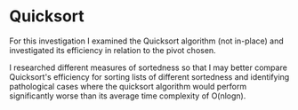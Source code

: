 # Quicksort

For this investigation I examined the Quicksort algorithm (not in-place) and investigated its efficiency in relation to the pivot chosen.

I researched different measures of sortedness so that I may better compare Quicksort's efficiency for sorting lists of different sortedness and identifying pathological cases where the quicksort algorithm would perform significantly worse than its average time complexity of O(nlogn).

